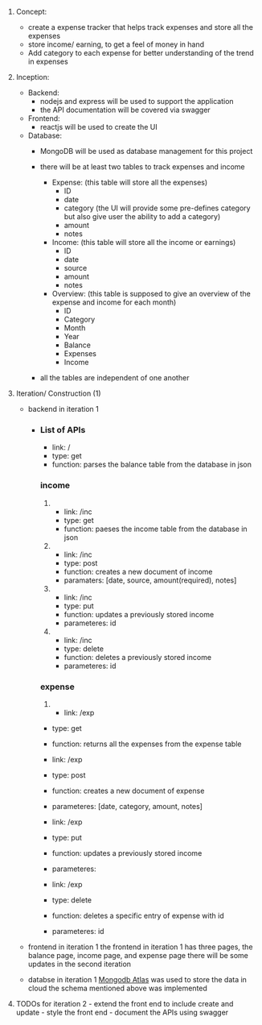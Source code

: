 1. Concept:
    - create a expense tracker that helps track expenses and store all the expenses
    - store income/ earning, to get a feel of money in hand
    - Add category to each expense for better understanding of the trend in expenses

2. Inception:
    
    - Backend:
        - nodejs and express will be used to support the application
        - the API documentation will be covered via swagger
    - Frontend:
        - reactjs will be used to create the UI
    - Database:
        - MongoDB will be used as database management for this project
        - there will be at least two tables to track expenses and income
            - Expense: (this table will store all the expenses)
                - ID
                - date
                - category (the UI will provide some pre-defines category but also give user the ability to add a category)
                - amount
                - notes
            - Income: (this table will store all the income or earnings)
                - ID
                - date
                - source
                - amount
                - notes
            - Overview: (this table is supposed to give an overview of the expense and income for each month)
                - ID
                - Category
                - Month
                - Year
                - Balance
                - Expenses
                - Income

        - all the tables are independent of one another
 3. Iteration/ Construction (1)
    
    - backend in iteration 1
    
        - ### List of APIs 

            - link: /
            - type: get
            - function: parses the balance table from the database in json <br />

            ### income 
            1.  
                - link: /inc
                - type: get
                - function: paeses the income table from the database in json <br />

            2.  
                - link: /inc
                - type: post
                - function: creates a new document of income
                - paramaters: [date, source, amount(required), notes] <br />
                
            3.  - link: /inc
                - type: put
                - function: updates a previously stored income
                - parameteres: id <br />

            4.  - link: /inc
                - type: delete
                - function: deletes a previously stored income
                - parameteres: id


            ### expense
            1. - link: /exp
            - type: get
            - function: returns all the expenses from the expense table            

            - link: /exp
            - type: post
            - function: creates a new document of expense
            - parameteres: [date, category, amount, notes]

            - link: /exp
            - type: put
            - function: updates a previously stored income
            - parameteres: 

            - link: /exp
            - type: delete
            - function: deletes a specific entry of expense with id
            - parameteres: id

    
    - frontend in iteration 1
           the frontend in iteration 1 has three pages, the balance page, income page, and expense page
           there will be some updates in the second iteration
    
    - databse in iteration 1
            [Mongodb Atlas](https://www.mongodb.com/atlas/database) was used to store the data in cloud
            the schema mentioned above was implemented

4. TODOs for iteration 2
        - extend the front end to include create and update
        - style the front end
        - document the APIs using swagger
